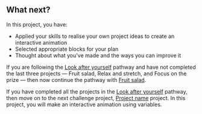 ## What next?

In this project, you have:

+ Applied your skills to realise your own project ideas to create an interactive animation
+ Selected appropriate blocks for your plan
+ Thought about what you've made and the ways you can improve it

If you are following the [Look after yourself](https://projects.raspberrypi.org/en/raspberrypi/look-after-yourself) pathway and have not completed the last three projects — Fruit salad, Relax and stretch, and Focus on the prize — then now continue the pathway with [Fruit salad](https://learning-admin.raspberrypi.org/en/projects/fruit-salad).

If you have completed all the projects in the [Look after yourself](https://projects.raspberrypi.org/en/pathways/look-after-yourself) pathway, then move on to the next challenge project, [Project name](https://projects.raspberrypi.org/en/projects/project-name) project. In this project, you will make an interactive animation using variables.
